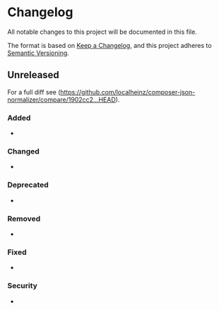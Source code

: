 # Changelog

All notable changes to this project will be documented in this file.

The format is based on [Keep a Changelog](https://keepachangelog.com/en/1.0.0/),
and this project adheres to [Semantic Versioning](https://semver.org/spec/v2.0.0.html).

## Unreleased

For a full diff see (https://github.com/localheinz/composer-json-normalizer/compare/1902cc2...HEAD).

### Added

*

### Changed

*

### Deprecated

*

### Removed

*

### Fixed

*

### Security

*
